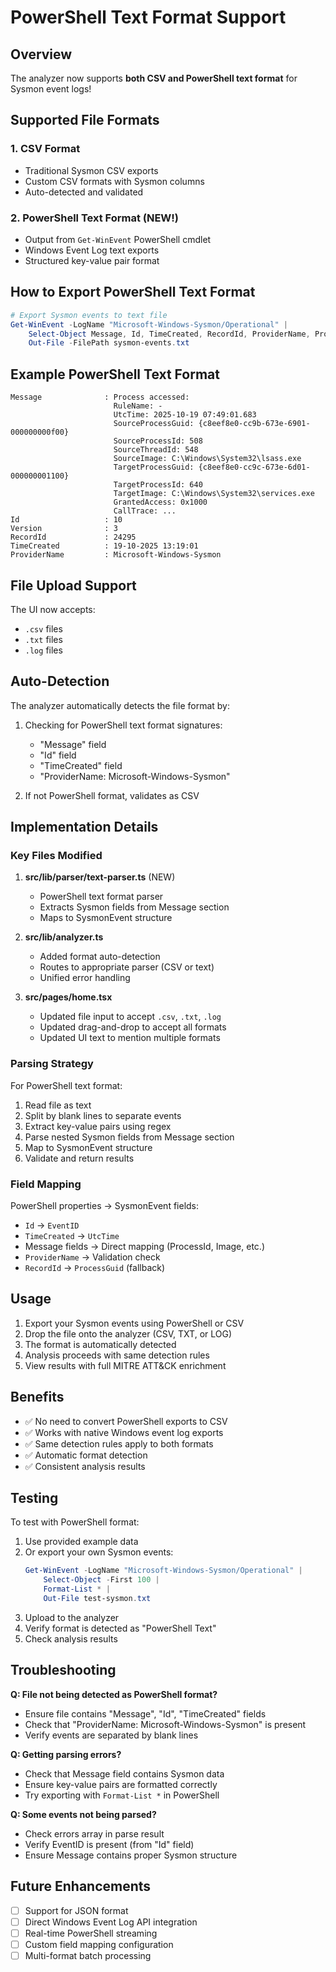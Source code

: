 # PowerShell Text Format Support

## Overview
The analyzer now supports **both CSV and PowerShell text format** for Sysmon event logs!

## Supported File Formats

### 1. CSV Format
- Traditional Sysmon CSV exports
- Custom CSV formats with Sysmon columns
- Auto-detected and validated

### 2. PowerShell Text Format (NEW!)
- Output from `Get-WinEvent` PowerShell cmdlet
- Windows Event Log text exports
- Structured key-value pair format

## How to Export PowerShell Text Format

```powershell
# Export Sysmon events to text file
Get-WinEvent -LogName "Microsoft-Windows-Sysmon/Operational" | 
    Select-Object Message, Id, TimeCreated, RecordId, ProviderName, ProcessId, ThreadId | 
    Out-File -FilePath sysmon-events.txt
```

## Example PowerShell Text Format

```
Message              : Process accessed:
                       RuleName: -
                       UtcTime: 2025-10-19 07:49:01.683
                       SourceProcessGuid: {c8eef8e0-cc9b-673e-6901-000000000f00}
                       SourceProcessId: 508
                       SourceThreadId: 548
                       SourceImage: C:\Windows\System32\lsass.exe
                       TargetProcessGuid: {c8eef8e0-cc9c-673e-6d01-000000001100}
                       TargetProcessId: 640
                       TargetImage: C:\Windows\System32\services.exe
                       GrantedAccess: 0x1000
                       CallTrace: ...
Id                   : 10
Version              : 3
RecordId             : 24295
TimeCreated          : 19-10-2025 13:19:01
ProviderName         : Microsoft-Windows-Sysmon
```

## File Upload Support

The UI now accepts:
- `.csv` files
- `.txt` files  
- `.log` files

## Auto-Detection

The analyzer automatically detects the file format by:
1. Checking for PowerShell text format signatures:
   - "Message" field
   - "Id" field  
   - "TimeCreated" field
   - "ProviderName: Microsoft-Windows-Sysmon"

2. If not PowerShell format, validates as CSV

## Implementation Details

### Key Files Modified

1. **src/lib/parser/text-parser.ts** (NEW)
   - PowerShell text format parser
   - Extracts Sysmon fields from Message section
   - Maps to SysmonEvent structure

2. **src/lib/analyzer.ts**
   - Added format auto-detection
   - Routes to appropriate parser (CSV or text)
   - Unified error handling

3. **src/pages/home.tsx**
   - Updated file input to accept `.csv`, `.txt`, `.log`
   - Updated drag-and-drop to accept all formats
   - Updated UI text to mention multiple formats

### Parsing Strategy

For PowerShell text format:
1. Read file as text
2. Split by blank lines to separate events
3. Extract key-value pairs using regex
4. Parse nested Sysmon fields from Message section
5. Map to SysmonEvent structure
6. Validate and return results

### Field Mapping

PowerShell properties → SysmonEvent fields:
- `Id` → `EventID`
- `TimeCreated` → `UtcTime`
- Message fields → Direct mapping (ProcessId, Image, etc.)
- `ProviderName` → Validation check
- `RecordId` → `ProcessGuid` (fallback)

## Usage

1. Export your Sysmon events using PowerShell or CSV
2. Drop the file onto the analyzer (CSV, TXT, or LOG)
3. The format is automatically detected
4. Analysis proceeds with same detection rules
5. View results with full MITRE ATT&CK enrichment

## Benefits

- ✅ No need to convert PowerShell exports to CSV
- ✅ Works with native Windows event log exports
- ✅ Same detection rules apply to both formats
- ✅ Automatic format detection
- ✅ Consistent analysis results

## Testing

To test with PowerShell format:
1. Use provided example data
2. Or export your own Sysmon events:
   ```powershell
   Get-WinEvent -LogName "Microsoft-Windows-Sysmon/Operational" | 
       Select-Object -First 100 | 
       Format-List * | 
       Out-File test-sysmon.txt
   ```
3. Upload to the analyzer
4. Verify format is detected as "PowerShell Text"
5. Check analysis results

## Troubleshooting

**Q: File not being detected as PowerShell format?**
- Ensure file contains "Message", "Id", "TimeCreated" fields
- Check that "ProviderName: Microsoft-Windows-Sysmon" is present
- Verify events are separated by blank lines

**Q: Getting parsing errors?**
- Check that Message field contains Sysmon data
- Ensure key-value pairs are formatted correctly
- Try exporting with `Format-List *` in PowerShell

**Q: Some events not being parsed?**
- Check errors array in parse result
- Verify EventID is present (from "Id" field)
- Ensure Message contains proper Sysmon structure

## Future Enhancements

- [ ] Support for JSON format
- [ ] Direct Windows Event Log API integration
- [ ] Real-time PowerShell streaming
- [ ] Custom field mapping configuration
- [ ] Multi-format batch processing
